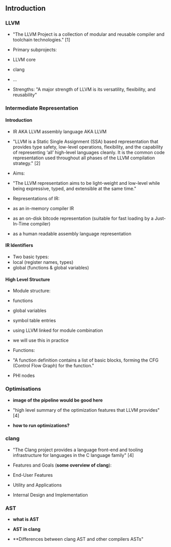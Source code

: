 <!--
References:

[1] https://llvm.org/
[2] https://llvm.org/docs/LangRef.html
[3] https://llvm.org/docs/Passes.html
[4] https://clang.llvm.org/
[5] https://clang.llvm.org/docs/IntroductionToTheClangAST.html

-->
## Introduction


### LLVM

- "The LLVM Project is a collection of modular and reusable compiler and
toolchain technologies." [1]

- Primary subprojects:
 - LLVM core
 - clang
 - ...

- Strengths: "A major strength of LLVM is its versatility, flexibility, and
reusability"

### Intermediate Representation

#### Introduction

- IR AKA LLVM assembly language AKA LLVM

- "LLVM is a Static Single Assignment (SSA) based representation that provides
type safety, low-level operations, flexibility, and the capability of
representing ‘all’ high-level languages cleanly. It is the common code
representation used throughout all phases of the LLVM compilation strategy." [2]

- Aims:
 - "The LLVM representation aims to be light-weight and low-level while being
 expressive, typed, and extensible at the same time."

- Representations of IR:
 - as an in-memory compiler IR
 - as an on-disk bitcode representation (suitable for fast loading by a
 Just-In-Time compiler)
 - as a human readable assembly language representation

#### IR Identifiers

- Two basic types:
 - local (register names, types)
 - global (functions & global variables)

#### High Level Structure

- Module structure:
 - functions
 - global variables
 - symbol table entries

- using LLVM linked for module combination
 - we will use this in practice

- Functions:
 - "A function definition contains a list of basic blocks, forming the CFG
 (Control Flow Graph) for the function."
 - PHI nodes


### Optimisations

- **image of the pipeline would be good here**

- "high level summary of the optimization features that LLVM provides" [4]

- **how to run optimizations?**


### clang

- "The Clang project provides a language front-end and tooling infrastructure
for languages in the C language family" [4]

- Features and Goals (**some overview of clang**):
 - End-User Features
 - Utility and Applications
 - Internal Design and Implementation


### AST

- **what is AST**

- **AST in clang**

- **Differences between clang AST and other compilers ASTs"
